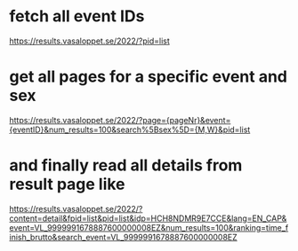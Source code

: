 # fetch all event IDs
https://results.vasaloppet.se/2022/?pid=list

# get all pages for a specific event and sex
https://results.vasaloppet.se/2022/?page={pageNr}&event={eventID}&num_results=100&search%5Bsex%5D={M,W}&pid=list

# and finally read all details from result page like
https://results.vasaloppet.se/2022/?content=detail&fpid=list&pid=list&idp=HCH8NDMR9E7CCE&lang=EN_CAP&event=VL_9999991678887600000008EZ&num_results=100&ranking=time_finish_brutto&search_event=VL_9999991678887600000008EZ